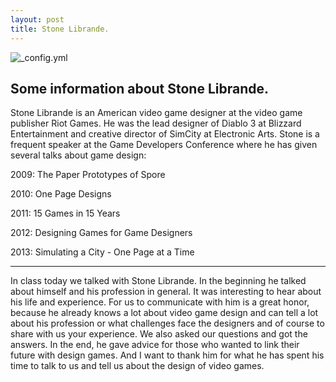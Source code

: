 ```yaml
---
layout: post
title: Stone Librande.
---
```


![_config.yml](http://static.giantbomb.com/uploads/original/3/39388/2296699-stonelibrande_leaddesigner_21561.jpg)

## Some information about Stone Librande.

Stone Librande is an American video game designer at the video game publisher Riot Games. He was the lead designer of Diablo 3 at Blizzard Entertainment and creative director of SimCity at Electronic Arts.
Stone is a frequent speaker at the Game Developers Conference where he has given several talks about game design:

2009: The Paper Prototypes of Spore

2010: One Page Designs

2011: 15 Games in 15 Years

2012: Designing Games for Game Designers

2013: Simulating a City - One Page at a Time

---
In class today we talked with Stone Librande. In the beginning he talked about himself and his profession in general. It was interesting to hear about his life and experience. For us to communicate with him is a great honor, because he already knows a lot about video game design and can tell a lot about his profession or what challenges face the designers and of course to share with us your experience. We also asked our questions and got the answers. In the end, he gave advice for those who wanted to link their future with design games. And I want to thank him for what he has spent his time to talk to us and tell us about the design of video games.


